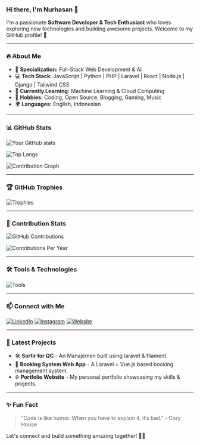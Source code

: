 ### Hi there, I'm Nurhasan 👋

I'm a passionate **Software Developer & Tech Enthusiast** who loves exploring new technologies and building awesome projects. Welcome to my GitHub profile! 🚀

---

### 🔥 About Me
- 🎯 **Specialization:** Full-Stack Web Development & AI
- 💻 **Tech Stack:** JavaScript | Python | PHP | Laravel | React | Node.js | Django | Tailwind CSS
- 🌱 **Currently Learning:** Machine Learning & Cloud Computing
- 🎨 **Hobbies:** Coding, Open Source, Blogging, Gaming, Music
- 🌍 **Languages:** English, Indonesian

---

### 📊 GitHub Stats
![Your GitHub stats](https://github-readme-stats.vercel.app/api?username=Nurhasan12&show_icons=true&theme=tokyonight)

![Top Langs](https://github-readme-stats.vercel.app/api/top-langs/?username=Nurhasan12&layout=compact&theme=tokyonight)

![Contribution Graph](https://github-readme-activity-graph.vercel.app/graph?username=Nurhasan12&theme=github-dark)

---

### 🏆 GitHub Trophies
![Trophies](https://github-profile-trophy.vercel.app/?username=Nurhasan12&theme=onedark)

---

### 🚀 Contribution Stats
![GitHub Contributions](https://github-readme-streak-stats.herokuapp.com/?user=Nurhasan12&theme=tokyonight)

![Contributions Per Year](https://github-readme-stats.vercel.app/api?username=Nurhasan12&show_icons=true&include_all_commits=true&count_private=true&theme=tokyonight)

---

### 🛠 Tools & Technologies
![Tools](https://skillicons.dev/icons?i=html,css,js,react,vue,php,laravel,nodejs,mysql,mongodb,python,django,git,github,vscode,tailwind,docker)

---

### 📫 Connect with Me
[![LinkedIn](https://img.shields.io/badge/LinkedIn-%230077B5.svg?style=for-the-badge&logo=linkedin&logoColor=white)](https://www.linkedin.com/in/nurhasan)
[![Instagram](https://img.shields.io/badge/Instagram-%23E4405F.svg?style=for-the-badge&logo=instagram&logoColor=white)](https://instagram.com/nurhasan12_)
[![Website](https://img.shields.io/badge/Portfolio-%23000000.svg?style=for-the-badge&logo=firefox&logoColor=white)](https://nurhasan-portofolio)

---

### 🚀 Latest Projects
- 🛠 **Sortir for QC** - An Manajemen built using laravel & filament.
- 📱 **Booking System Web App** - A Laravel + Vue.js based booking management system.
- 🌐 **Portfolio Website** - My personal portfolio showcasing my skills & projects.

---

### ✨ Fun Fact
> "Code is like humor. When you have to explain it, it’s bad." - Cory House

Let's connect and build something amazing together! 🚀🔥

